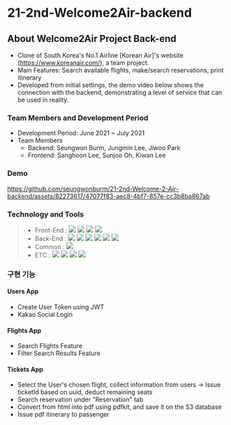 # 21-2nd-Welcome2Air-backend

## About Welcome2Air Project Back-end 

- Clone of South Korea's No.1 Airline [Korean Air]'s website (https://www.koreanair.com/), a team project.
- Main Features: Search available flights, make/search reservations, print itinerary
- Developed from initial settings, the demo video below shows the connection with the backend, demonstrating a level of service that can be used in reality.

### Team Members and Development Period

- Development Period: June 2021 ~ July 2021
- Team Members
    - Backend: Seungwon Burm, Jungmin Lee, Jiwoo Park
    - Frontend: Sanghoon Lee, Sunjoo Oh, Kiwan Lee 

### Demo



https://github.com/seungwonburm/21-2nd-Welcome-2-Air-backend/assets/82273617/47077f83-aec8-4bf7-857e-cc3b8ba867ab





### Technology and Tools
> - Front-End : <img src="https://img.shields.io/badge/ES6+-F7DF1E?style=for-the-badge&logo=javascript&logoColor=white"/>&nbsp;<img src="https://img.shields.io/badge/React.js-61DAFB?style=for-the-badge&logo=React&logoColor=white"/>&nbsp;<img src="https://img.shields.io/badge/React%20Router-CA4245?style=for-the-badge&logo=React-router&logoColor=white"/>&nbsp;<img src="https://img.shields.io/badge/sass-CC6699?style=for-the-badge&logo=sass&logoColor=white"/>
> - Back-End : <img src="https://img.shields.io/badge/Python 3.8-3776AB?style=for-the-badge&logo=Python&logoColor=white"/>&nbsp;<img src="https://img.shields.io/badge/Django 3.2.4-092E20?style=for-the-badge&logo=Django&logoColor=white"/>&nbsp;<img src="https://img.shields.io/badge/Mysql 8.0-4479A1?style=for-the-badge&logo=Mysql&logoColor=white"/>&nbsp;<img src="https://img.shields.io/badge/PyJWT 2.1-000000?style=for-the-badge&logo=JsonWebTokens&logoColor=white"/>&nbsp;<img src="https://img.shields.io/badge/Bcrypt 3.2-338000?style=for-the-badge&logo=PyJWT&logoColor=white"/>&nbsp;<img src="https://img.shields.io/badge/Amazon S3-3776AB?style=for-the-badge&logo=Python&logoColor=white"/>
> - Common : <img src="https://img.shields.io/badge/AWS RDS/EC2-232F3E?style=for-the-badge&logo=Amazon&logoColor=white"/>&nbsp;
> - ETC : <img src="https://img.shields.io/badge/Git-F05032?style=for-the-badge&logo=Git&logoColor=white"/>&nbsp;<img src="https://img.shields.io/badge/Github-181717?style=for-the-badge&logo=Github&logoColor=white"/>&nbsp;<img src="https://img.shields.io/badge/Postman-FF6C37?style=for-the-badge&logo=Postman&logoColor=white"/>&nbsp;<img src="https://img.shields.io/badge/Trello-0052CC?style=for-the-badge&logo=Trello&logoColor=white"/>


### 구현 기능

#### Users App
- Create User Token using JWT
- Kakao Social Login

#### Flights App
- Search Flights Feature
- Filter Search Results Feature

#### Tickets App
- Select the User's chosen flight, collect information from users -> Issue ticketId based on uuid, deduct remaining seats
- Search reservation under "Reservation" tab
- Convert from html into pdf using pdfkit, and save it on the S3 database
- Issue pdf itinerary to passenger

<br>

